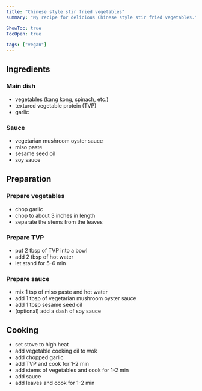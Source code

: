 ```yaml
---
title: "Chinese style stir fried vegetables"
summary: "My recipe for delicious Chinese style stir fried vegetables."

ShowToc: true
TocOpen: true

tags: ["vegan"]
---
```


## Ingredients

### Main dish

- vegetables (kang kong, spinach, etc.)
- textured vegetable protein (TVP)
- garlic

### Sauce
  - vegetarian mushroom oyster sauce
  - miso paste
  - sesame seed oil
  - soy sauce

## Preparation

### Prepare vegetables 
  - chop garlic
  - chop to about 3 inches in length
  - separate the stems from the leaves

### Prepare TVP
  - put 2 tbsp of TVP into a bowl
  - add 2 tbsp of hot water
  - let stand for 5-6 min

### Prepare sauce
  - mix 1 tsp of miso paste and hot water
  - add 1 tbsp of vegetarian mushroom oyster sauce
  - add 1 tbsp sesame seed oil
  - (optional) add a dash of soy sauce

## Cooking 

- set stove to high heat
- add vegetable cooking oil to wok
- add chopped garlic
- add TVP and cook for 1-2 min
- add stems of vegetables and cook for 1-2 min
- add sauce
- add leaves and cook for 1-2 min
